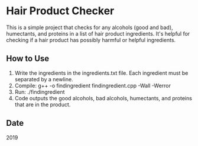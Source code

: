 # Hair Product Checker
This is a simple project that checks for any alcohols (good and bad), humectants, and proteins in a list of hair product ingredients. It's helpful for checking if a hair product has possibly harmful or helpful ingredients.

## How to Use
1. Write the ingredients in the ingredients.txt file. Each ingredient must be separated by a newline.
2. Compile: g++ -o findingredient findingredient.cpp -Wall -Werror
3. Run: ./findingredient
4. Code outputs the good alcohols, bad alcohols, humectants, and proteins that are in the product.

## Date
2019
